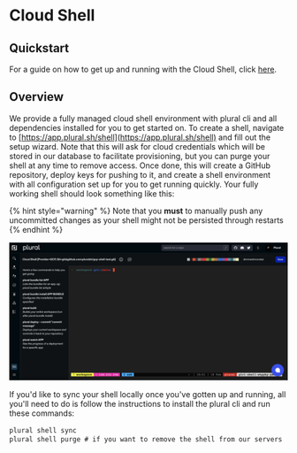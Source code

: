 # Cloud Shell

## Quickstart

For a guide on how to get up and running with the Cloud Shell, click [here](cloud-shell-quickstart.md).

## Overview

We provide a fully managed cloud shell environment with plural cli and all dependencies installed for you to get started on.  To create a shell, navigate to [https://app.plural.sh/shell](https://app.plural.sh/shell) and fill out the setup wizard.  Note that this will ask for cloud credentials which will be stored in our database to facilitate provisioning, but you can purge your shell at any time to remove access.  Once done, this will create a GitHub repository, deploy keys for pushing to it, and create a shell environment with all configuration set up for you to get running quickly.  Your fully working shell should look something like this:

{% hint style="warning" %}
Note that you **must** to manually push any uncommitted changes as your shell might not be persisted through restarts
{% endhint %}

![I](<../.gitbook/assets/Screen Shot 2022-02-18 at 1.01.22 PM.png>)

If you'd like to sync your shell locally once you've gotten up and running, all you'll need to do is follow the instructions to install the plural cli and run these commands:

```
plural shell sync
plural shell purge # if you want to remove the shell from our servers
```
